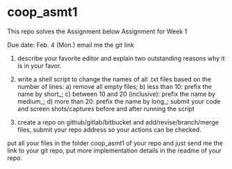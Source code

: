 # coop_asmt1
This repo solves the Assignment below
Assignment for Week 1

Due date: Feb. 4 (Mon.) email me the git link

1. describe your favorite editor and explain two outstanding reasons why it is in your favor.

2. write a shell script to change the names of all .txt files based on the number of lines:
   a) remove all empty files;
   b) less than 10: prefix the name by short_;
   c) between 10 and 20 (inclusive): prefix the name by medium_;
   d) more than 20: prefix the name by long_;
   submit your code and screen shots/captures before and after running the script
   
3. create a repo on github/gitlab/bitbucket and add/revise/branch/merge files, submit your repo address so your actions can be checked.

put all your files in the folder coop_asmt1 of your repo and just send me the link to your git repo, put more implementation details in the readme of your repo.
